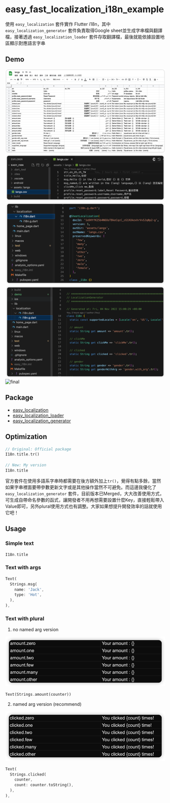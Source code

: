 # easy_fast_localization_i18n_example

使用 `easy_localization` 套件實作 Flutter i18n，其中 `easy_localization_generator` 套件負責取得Google sheet並生成字串檔與翻譯檔，接著透過 `easy_localization_loader` 套件存取翻譯檔，最後就能依據設置地區顯示對應語言字串

## Demo
![Google Sheet](demo/google_sheet.png)
![csv](demo/csv.png)
![entry class](demo/entry.png)
![generated code](demo/gen_code.png)
![final](demo/final.gif)

## Package
- [easy_localization](https://pub.dev/packages/easy_localization)
- [easy_localization_loader](https://pub.dev/packages/easy_localization_loader)
- [easy_localization_generator](https://pub.dev/packages/easy_localization_generator)

## Optimization
``` dart
// Original: Official package
I18n.title.tr()

// New: My version
I18n.title

```
官方套件在使用多語系字串時都需要在後方額外加上`tr()`，覺得有點多餘，當然如果字串裡面要帶參數更新文字或是其他操作當然不可避免。而這邊我優化了 `easy_localization_generator` 套件，目前版本已Merged，大大改善使用方式，可生成自帶命名參數的函式，讓開發者不用再想需要設置什麼Key，直接輕鬆帶入Value即可，另外plural使用方式也有調整。大家如果想提升開發效率的話就使用它吧！

## Usage
### Simple text
``` dart
I18n.title
```
### Text with args
``` dart
Text(
  Strings.msg(
    name: 'Jack',
    type: 'Hot',
  ),
),
```
### Text with plural
1. no named arg version
<img src="./demo/plural_1.png" />

``` dart
Text(Strings.amount(counter))
```

2. named arg version (recommend)
<img src="./demo/plural_2.png" />

``` dart
Text(
  Strings.clicked(
    counter,
    count: counter.toString(),
  ),
),
```
